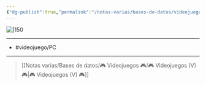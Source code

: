 ```yaml
---
{"dg-publish":true,"permalink":"/notas-varias/bases-de-datos/videojuegos/v-fortnite/"}
---
```



![|150](https://images.igdb.com/igdb/image/upload/t_cover_big/co2ekt.jpg)

---

- #videojuego/PC 

---

> [[Notas varias/Bases de datos/🎮 Videojuegos 🎮/🎮 Videojuegos (V) 🎮\|🎮 Videojuegos (V) 🎮]]